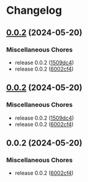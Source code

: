 # Changelog

## [0.0.2](https://github.com/kamiKAC/leaf2mqtt/compare/v0.0.2...v0.0.2) (2024-05-20)


### Miscellaneous Chores

* release 0.0.2 ([1509dc4](https://github.com/kamiKAC/leaf2mqtt/commit/1509dc4ccc73ed50f11cf1727ef6821b58972251))
* release 0.0.2 ([6002cf4](https://github.com/kamiKAC/leaf2mqtt/commit/6002cf4c529b257fd5ab46e17f0cd7ee291b332b))

## [0.0.2](https://github.com/kamiKAC/leaf2mqtt/compare/v0.0.2...v0.0.2) (2024-05-20)


### Miscellaneous Chores

* release 0.0.2 ([1509dc4](https://github.com/kamiKAC/leaf2mqtt/commit/1509dc4ccc73ed50f11cf1727ef6821b58972251))
* release 0.0.2 ([6002cf4](https://github.com/kamiKAC/leaf2mqtt/commit/6002cf4c529b257fd5ab46e17f0cd7ee291b332b))

## 0.0.2 (2024-05-20)


### Miscellaneous Chores

* release 0.0.2 ([6002cf4](https://github.com/kamiKAC/leaf2mqtt/commit/6002cf4c529b257fd5ab46e17f0cd7ee291b332b))
